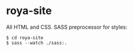# roya-site

All HTML and CSS. SASS preprocessor for styles:
````
$ cd roya-site
$ sass --watch ./sass:.
````
